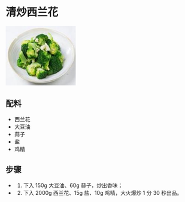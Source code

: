 # 清炒西兰花

![清炒西兰花](/images/清炒西兰花.jpg)

## 配料

- 西兰花
- 大豆油
- 蒜子
- 盐
- 鸡精

## 步骤

- 1. 下入 150g 大豆油、60g 蒜子，炒出香味；
- 2. 下入 2000g 西兰花、15g 盐、10g 鸡精，大火爆炒 1 分 30 秒出品。
